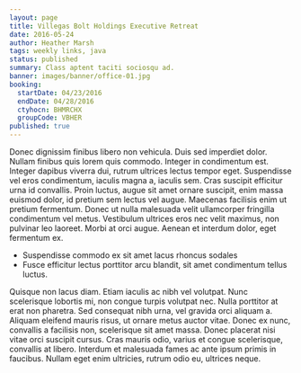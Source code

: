 ```yaml
---
layout: page
title: Villegas Bolt Holdings Executive Retreat
date: 2016-05-24
author: Heather Marsh
tags: weekly links, java
status: published
summary: Class aptent taciti sociosqu ad.
banner: images/banner/office-01.jpg
booking:
  startDate: 04/23/2016
  endDate: 04/28/2016
  ctyhocn: BHMRCHX
  groupCode: VBHER
published: true
---
```

Donec dignissim finibus libero non vehicula. Duis sed imperdiet dolor. Nullam finibus quis lorem quis commodo. Integer in condimentum est. Integer dapibus viverra dui, rutrum ultrices lectus tempor eget. Suspendisse vel eros condimentum, iaculis magna a, iaculis sem. Cras suscipit efficitur urna id convallis. Proin luctus, augue sit amet ornare suscipit, enim massa euismod dolor, id pretium sem lectus vel augue. Maecenas facilisis enim ut pretium fermentum. Donec ut nulla malesuada velit ullamcorper fringilla condimentum vel metus. Vestibulum ultrices eros nec velit maximus, non pulvinar leo laoreet. Morbi at orci augue. Aenean et interdum dolor, eget fermentum ex.

* Suspendisse commodo ex sit amet lacus rhoncus sodales
* Fusce efficitur lectus porttitor arcu blandit, sit amet condimentum tellus luctus.

Quisque non lacus diam. Etiam iaculis ac nibh vel volutpat. Nunc scelerisque lobortis mi, non congue turpis volutpat nec. Nulla porttitor at erat non pharetra. Sed consequat nibh urna, vel gravida orci aliquam a. Aliquam eleifend mauris risus, ut ornare metus auctor vitae. Donec ex nunc, convallis a facilisis non, scelerisque sit amet massa. Donec placerat nisi vitae orci suscipit cursus. Cras mauris odio, varius et congue scelerisque, convallis at libero. Interdum et malesuada fames ac ante ipsum primis in faucibus. Nullam eget enim ultricies, rutrum odio eu, ultrices neque.
